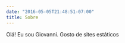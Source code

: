 ```yaml
---
date: "2016-05-05T21:48:51-07:00"
title: Sobre
---
```


Olá! Eu sou Giovanni. Gosto de sites estáticos
